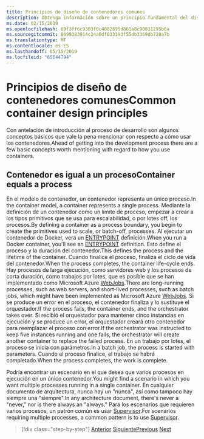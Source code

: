 ```yaml
---
title: Principios de diseño de contenedores comunes
description: Obtenga información sobre un principio fundamental del diseño del contenedor buena, es que un contenedor debe hospedar un solo proceso.
ms.date: 02/15/2019
ms.openlocfilehash: 69f3ff6c9303f0c4082695d861a8c90031295b6a
ms.sourcegitcommit: 8699383914c24a0df033393f55db3369db728a7b
ms.translationtype: MT
ms.contentlocale: es-ES
ms.lasthandoff: 05/15/2019
ms.locfileid: "65644794"
---
```

# <a name="common-container-design-principles"></a><span data-ttu-id="dab72-103">Principios de diseño de contenedores comunes</span><span class="sxs-lookup"><span data-stu-id="dab72-103">Common container design principles</span></span>

<span data-ttu-id="dab72-104">Con antelación de introducción al proceso de desarrollo son algunos conceptos básicos que vale la pena mencionar con respecto a cómo usar los contenedores.</span><span class="sxs-lookup"><span data-stu-id="dab72-104">Ahead of getting into the development process there are a few basic concepts worth mentioning with regard to how you use containers.</span></span>

## <a name="container-equals-a-process"></a><span data-ttu-id="dab72-105">Contenedor es igual a un proceso</span><span class="sxs-lookup"><span data-stu-id="dab72-105">Container equals a process</span></span>

<span data-ttu-id="dab72-106">En el modelo de contenedor, un contenedor representa un único proceso.</span><span class="sxs-lookup"><span data-stu-id="dab72-106">In the container model, a container represents a single process.</span></span> <span data-ttu-id="dab72-107">Mediante la definición de un contenedor como un límite de proceso, empezar a crear a los tipos primitivos que se usa para escalabilidad, o por lotes off, los procesos.</span><span class="sxs-lookup"><span data-stu-id="dab72-107">By defining a container as a process boundary, you begin to create the primitives used to scale, or batch-off, processes.</span></span> <span data-ttu-id="dab72-108">Al ejecutar un contenedor de Docker, verá un [ENTRYPOINT](https://docs.docker.com/engine/reference/builder/#/entrypoint) definición.</span><span class="sxs-lookup"><span data-stu-id="dab72-108">When you run a Docker container, you'll see an [ENTRYPOINT](https://docs.docker.com/engine/reference/builder/#/entrypoint) definition.</span></span> <span data-ttu-id="dab72-109">Esto define el proceso y la duración del contenedor.</span><span class="sxs-lookup"><span data-stu-id="dab72-109">This defines the process and the lifetime of the container.</span></span> <span data-ttu-id="dab72-110">Cuando finalice el proceso, finaliza el ciclo de vida del contenedor.</span><span class="sxs-lookup"><span data-stu-id="dab72-110">When the process completes, the container life-cycle ends.</span></span> <span data-ttu-id="dab72-111">Hay procesos de larga ejecución, como servidores web y los procesos de corta duración, como trabajos por lotes, que es posible que se han implementado como Microsoft Azure [WebJobs](https://azure.microsoft.com/documentation/articles/websites-webjobs-resources/).</span><span class="sxs-lookup"><span data-stu-id="dab72-111">There are long-running processes, such as web servers, and short-lived processes, such as batch jobs, which might have been implemented as Microsoft Azure [WebJobs](https://azure.microsoft.com/documentation/articles/websites-webjobs-resources/).</span></span> <span data-ttu-id="dab72-112">Si se produce un error en el proceso, el contenedor finaliza y lo sustituye el orquestador.</span><span class="sxs-lookup"><span data-stu-id="dab72-112">If the process fails, the container ends, and the orchestrator takes over.</span></span> <span data-ttu-id="dab72-113">Si recibió el orquestador para mantener cinco instancias en ejecución y se produce un error, el orquestador creará otro contenedor para reemplazar el proceso con error.</span><span class="sxs-lookup"><span data-stu-id="dab72-113">If the orchestrator was instructed to keep five instances running and one fails, the orchestrator will create another container to replace the failed process.</span></span> <span data-ttu-id="dab72-114">En un trabajo por lotes, el proceso se inicia con parámetros.</span><span class="sxs-lookup"><span data-stu-id="dab72-114">In a batch job, the process is started with parameters.</span></span> <span data-ttu-id="dab72-115">Cuando el proceso finalice, el trabajo se habrá completado.</span><span class="sxs-lookup"><span data-stu-id="dab72-115">When the process completes, the work is complete.</span></span>

<span data-ttu-id="dab72-116">Podría encontrar un escenario en el que desea que varios procesos en ejecución en un único contenedor.</span><span class="sxs-lookup"><span data-stu-id="dab72-116">You might find a scenario in which you want multiple processes running in a single container.</span></span> <span data-ttu-id="dab72-117">En cualquier documento de arquitectura, nunca hay un "nunca", así como tampoco hay siempre una "siempre".</span><span class="sxs-lookup"><span data-stu-id="dab72-117">In any architecture document, there's never a "never," nor is there always an "always."</span></span> <span data-ttu-id="dab72-118">Para los escenarios que requieren varios procesos, un patrón común es usar [Supervisor](http://supervisord.org/).</span><span class="sxs-lookup"><span data-stu-id="dab72-118">For scenarios requiring multiple processes, a common pattern is to use [Supervisor](http://supervisord.org/).</span></span>

>[!div class="step-by-step"]
><span data-ttu-id="dab72-119">[Anterior](design-docker-applications.md)
>[Siguiente](monolithic-applications.md)</span><span class="sxs-lookup"><span data-stu-id="dab72-119">[Previous](design-docker-applications.md)
[Next](monolithic-applications.md)</span></span>
